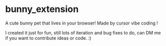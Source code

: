 # bunny_extension

A cute bunny pet that lives in your browser! Made by cursor vibe coding ! 

I created it just for fun, still lots of iteration and bug fixes to do, can DM me if you want to contribute ideas or code. :)
